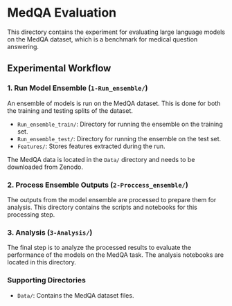 # MedQA Evaluation

This directory contains the experiment for evaluating large language models on the MedQA dataset, which is a benchmark for medical question answering.

## Experimental Workflow

### 1. Run Model Ensemble (`1-Run_ensemble/`)

An ensemble of models is run on the MedQA dataset. This is done for both the training and testing splits of the dataset.
- `Run_ensemble_train/`: Directory for running the ensemble on the training set.
- `Run_ensemble_test/`: Directory for running the ensemble on the test set.
- `Features/`: Stores features extracted during the run.

The MedQA data is located in the `Data/` directory and needs to be downloaded from Zenodo.

### 2. Process Ensemble Outputs (`2-Proccess_ensemble/`)

The outputs from the model ensemble are processed to prepare them for analysis. This directory contains the scripts and notebooks for this processing step.

### 3. Analysis (`3-Analysis/`)

The final step is to analyze the processed results to evaluate the performance of the models on the MedQA task. The analysis notebooks are located in this directory.

### Supporting Directories

- `Data/`: Contains the MedQA dataset files.
